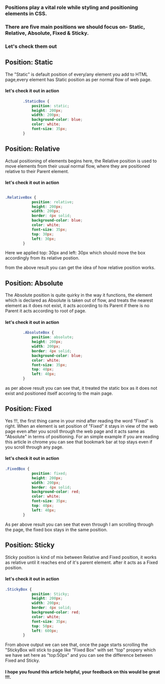 ### Positions play a vital role while styling and positioning elements in CSS.
### There are five main positions we should focus on- Static, Relative, Absolute, Fixed & Sticky. 
### Let's check them out

## Position: Static

The "Static" is default position of every/any element you add to HTML page,every element has Static position as per normal flow of web page.

#### let's check it out in action

```css
        .StaticBox {
            position: static;
            height: 200px;
            width: 200px;
            background-color: blue;
            color: white;
            font-size: 35px;
        }
```
<!-- ![static-position](/images/static.png) -->

## Position: Relative

Actual positioning of elements begins here, the Relative position is used to move elements from their usual normal flow, where they are positioned relative to their Parent element.

#### let's check it out in action

```css

.RelativeBox {
            position: relative;
            height: 200px;
            width: 200px;
            border: 4px solid;
            background-color: blue;
            color: white;
            font-size: 35px;
            top: 30px;
            left: 30px;
        }
```
Here we applied top: 30px and left: 30px which should move the box accordingly from its relative postion.
<!-- ![]() -->

from the above result you can get the idea of how relative position works.

## Position: Absolute

The Absolute position is quite quirky in the way it functions, the element which is declared as Absolute is taken out of flow, and treats the nearest element as it does not exist, it acts according to its Parent if there is no Parent it acts according to root of page.

#### let's check it out in action

```css
        .AbsoluteBox {
            position: absolute;
            height: 200px;
            width: 200px;
            border: 4px solid;
            background-color: blue;
            color: white;
            font-size: 35px;
            top: 40px;
            left: 40px;
        }
```
<!-- ![]() -->

as per above result you can see that, it treated the static box as it does not exist and positioned itself accoring to the main page.


## Position: Fixed

Yes !!!, the first thing came in your mind after reading the word "Fixed" is right. When an element is set position of "Fixed" it stays in view of the web page even after you scroll through the web page and it acts same as "Absolute" in terms of positioning. For an simple example if you are reading this article in chrome you can see that bookmark bar at top stays even if you scroll through any page.

#### let's check it out in action

```css
.FixedBox {
            position: fixed;
            height: 200px;
            width: 200px;
            border: 4px solid;
            background-color: red;
            color: white;
            font-size: 35px;
            top: 40px;
            left: 40px;
        }
```
<!-- ![]() -->

As per above result you can see that even through I am scrolling through the page, the fixed box stays in the same position.

## Position: Sticky

Sticky position is kind of mix between Relative and Fixed position, it works as relative until it reaches end of it's parent element. after it acts as a Fixed position.

#### let's check it out in action

```css
.StickyBox {
            position: Sticky;
            height: 200px;
            width: 200px;
            border: 4px solid;
            background-color: red;
            color: white;
            font-size: 35px;
            top: 50px;
            left: 600px;
        }

```
<!-- ![]() -->

From above output we can see that, once the page starts scrolling the "StickyBox will stick to page like "Fixed Box" with set "top" propery which we have set here as "top:50px" and you can see the difference between Fixed and Sticky.

#### I hope you found this article helpful, your feedback on this would be great !!!.